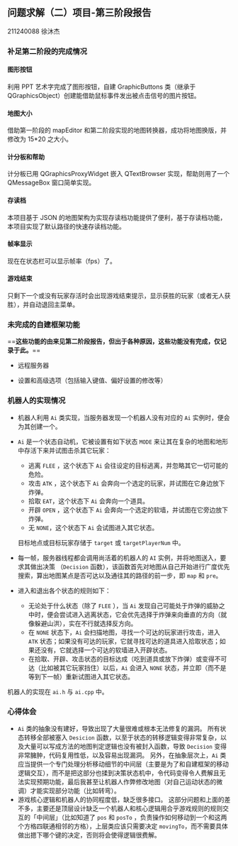 ## 问题求解（二）项目-第三阶段报告

211240088 徐沐杰

### 补足第二阶段的完成情况

#### 图形按钮

利用 PPT 艺术字完成了图形按钮，自建 GraphicButtons 类（继承于 QGraphicsObject）创建能借助鼠标事件发出被点击信号的图片按钮。

#### 地图大小

借助第一阶段的 mapEditor 和第二阶段实现的地图转换器，成功将地图换版，并修改为 15*20 之大小。

#### 计分板和帮助

计分板已用 QGraphicsProxyWidget 嵌入 QTextBrowser 实现，帮助则用了一个 QMessageBox 窗口简单实现。

#### 存读档

本项目基于 JSON 的地图架构为实现存读档功能提供了便利，基于存读档功能，本项目实现了默认路径的快速存读档功能。

#### 帧率显示

现在在状态栏可以显示帧率（fps）了。

#### 游戏结束

只剩下一个或没有玩家存活时会出现游戏结束提示，显示获胜的玩家（或者无人获胜），并自动退回主菜单。

### 未完成的自建框架功能

==**这些功能的由来见第二阶段报告，但出于各种原因，这些功能没有完成，仅记录于此。**==

+ 远程服务器

+ 设置和高级选项（包括输入键值、偏好设置的修改等）

### 机器人的实现情况

+ 机器人利用 `Ai` 类实现，当服务器发现一个机器人没有对应的 `Ai` 实例时，便会为其创建一个。

+ `Ai` 是一个状态自动机，它被设置有如下状态 `MODE` 来让其在复杂的地图和地形中存活下来并试图击杀其它玩家：

  + 逃离 `FLEE` ，这个状态下 `Ai` 会往设定的目标逃离，并忽略其它一切可能的危险。
  + 攻击 `ATK` ，这个状态下 `Ai` 会奔向一个选定的玩家，并试图在它身边放下炸弹。
  + 拾取 `EAT`，这个状态下 `Ai` 会奔向一个道具。
  + 开辟 `OPEN` ，这个状态下 `Ai` 会奔向一个选定的软墙，并试图在它旁边放下炸弹。
  + 无 `NONE`，这个状态下 `Ai` 会试图进入其它状态。

  目标地点或目标玩家存储于 `target` 或  `targetPlayerNum` 中。

+ 每一帧，服务器线程都会调用尚活着的机器人的 `AI` 实例，并将地图送入，要求其做出决策 （`Decision` 函数），该函数首先对地图从自己开始进行广度优先搜索，算出地图某点是否可达以及通往其的路径的前一步，即 `map` 和 `pre`。

+ 进入和退出各个状态的规则如下：
  + 无论处于什么状态（除了 `FLEE` ），当 `Ai` 发现自己可能处于炸弹的威胁之中时，便会尝试进入逃离状态，它会优先选择于炸弹来向垂直的方向（就像躲避山洪），实在不行就选择反方向。
  + 在 `NONE` 状态下，`Ai` 会扫描地图，寻找一个可达的玩家进行攻击，进入 `ATK` 状态；如果没有可达的玩家，它就寻找可达的道具进入拾取状态；如果还没有，它就选择一个可达的软墙进入开辟状态。
  + 在拾取、开辟、攻击状态的目标达成（吃到道具或放下炸弹）或变得不可达（比如被其它玩家挡住）以后，`Ai` 会进入 `NONE` 状态，并立即（而不是等到下一帧）重新试图进入其它状态。

机器人的实现在 `ai.h` 与 `ai.cpp` 中。

### 心得体会

+ `Ai` 类的抽象没有建好，导致出现了大量很难或根本无法修复的漏洞。
  所有状态转移全部被塞入 `Desicion` 函数，以至于状态的转移逻辑变得非常复杂，以及大量可以写成方法的地图判定逻辑也没有被封入函数，导致 `Decision` 变得非常臃肿，代码复用性低，以及容易出现漏洞。
  另外，在抽象层次上，`Ai` 类应当提供一个专门处理分析移动细节的中间层（主要是为了和自建框架的移动逻辑交互），而不是把这部分也揉到决策状态机中，令代码变得令人费解且无法实现预期功能，最后我甚至让机器人作弊修改地图（对自己运动状态的微调）才能实现部分功能（比如转弯）。
+ 游戏核心逻辑和机器人的协同程度低，缺乏很多接口。
  这部分问题和上面的差不多，主要还是顶层设计缺乏一个机器人和核心逻辑用合乎游戏规则的规则交互的「中间层」（比如知道了 `pos` 和 `posTo` ，负责操作如何移动到一个和这两个方格四联通相邻的方格），上层类应该只需要决定 `movingTo`，而不需要具体做出摁下哪个键的决定，否则将会使得逻辑很费解。



